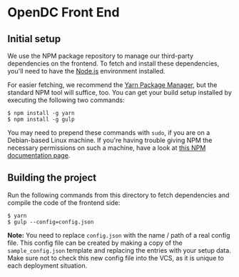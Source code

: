 # OpenDC Front End
## Initial setup
We use the NPM package repository to manage our third-party dependencies on the frontend. To fetch and install these dependencies, you'll need to have the [Node.js](https://nodejs.org/en/) environment installed. 

For easier fetching, we recommend the [Yarn Package Manager](https://yarnpkg.com), but the standard NPM tool will suffice, too. You can get your build setup installed by executing the following two commands:

    $ npm install -g yarn
    $ npm install -g gulp
    
You may need to prepend these commands with `sudo`, if you are on a Debian-based Linux machine. If you're having trouble giving NPM the necessary permissions on such a machine, have a look at [this NPM documentation page](https://docs.npmjs.com/getting-started/fixing-npm-permissions).

## Building the project
Run the following commands from this directory to fetch dependencies and compile the code of the frontend side:

```
$ yarn
$ gulp --config=config.json
```

**Note:** You need to replace `config.json` with the name / path of a real config file. This config file can be created by making a copy of the `sample_config.json` template and replacing the entries with your setup data. Make sure not to check this new config file into the VCS, as it is unique to each deployment situation.
